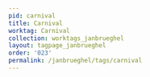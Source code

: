 ```yaml
---
pid: carnival
title: Carnival
worktag: Carnival
collection: worktags_janbrueghel
layout: tagpage_janbrueghel
order: '023'
permalink: /janbrueghel/tags/carnival
---
```


